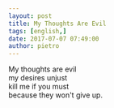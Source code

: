 ```yaml
---
layout: post
title: My Thoughts Are Evil
tags: [english,]
date: 2017-07-07 07:49:00
author: pietro
---
```

My thoughts are evil<br/>my desires unjust<br/>kill me if you must<br/>because they won't give up.
